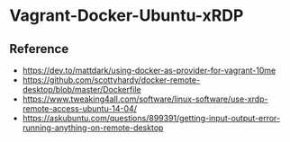 # Vagrant-Docker-Ubuntu-xRDP
## Reference
- https://dev.to/mattdark/using-docker-as-provider-for-vagrant-10me
- https://github.com/scottyhardy/docker-remote-desktop/blob/master/Dockerfile
- https://www.tweaking4all.com/software/linux-software/use-xrdp-remote-access-ubuntu-14-04/
- https://askubuntu.com/questions/899391/getting-input-output-error-running-anything-on-remote-desktop
